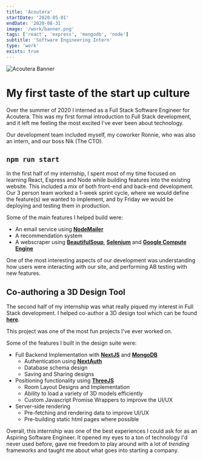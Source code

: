 ```yaml
---
title: 'Acoutera'
startDate: '2020-05-01'
endDate: '2020-08-31'
image: '/work/banner.png'
tags: ['react', 'express', 'mongodb', 'node']
subtitle: 'Software Engineering Intern'
type: 'work'
exists: true
---
```


![Acoutera Banner](/work/acoutera.png)

# My first taste of the start up culture
Over the summer of 2020 I interned as a Full Stack Software Engineer for Acoutera. This was my first formal introduction to Full Stack development, and it left me feeling the most excited I've ever been about technology. 

Our development team included myself, my coworker Ronnie, who was also an intern, and our boss Nik (The CTO).  

<!-- ![GitHub Logo](/work/banner.png) -->

## `npm run start`
In the first half of my internship, I spent most of my time focused on learning React, Express and Node while building features into the existing website. This included a mix of both front-end and back-end development. Our 3 person team worked a 1-week sprint cycle, 
where we would define the feature(s) we wanted to implement, and by Friday we would be deploying and testing them in production. 

Some of the main features I helped build were: 
- An email service using [**NodeMailer**](https://nodemailer.com/about/)
- A recommendation system
- A webscraper using [**BeautifulSoup**](https://www.crummy.com/software/BeautifulSoup/), [**Selenium**](https://www.selenium.dev/) and [**Google Compute Engine**](https://cloud.google.com/compute)

One of the most interesting aspects of our development was understanding how users were interacting with our site, and performing AB testing with new features. 


## Co-authoring a 3D Design Tool
The second half of my internship was what really piqued my interest in Full Stack development. I helped co-author a 3D design tool which can be found [**here**](https://design.acoutera.com). 

This project was one of the most fun projects I've ever worked on. 

Some of the features I built in the design suite were: 
- Full Backend Implementation with [**NextJS**](https://nextjs.org/) and [**MongoDB**](https://www.mongodb.com/)
    - Authentication using [**NextAuth**](https://next-auth.js.org/)
    - Database schema design
    - Saving and Sharing designs
- Positioning functionality using [**ThreeJS**](https://threejs.org)
    - Room Layout Designs and Implementation
    - Ability to load a variety of 3D models efficiently
    - Custom Javascript Promise Wrappers to improve the UI/UX
- Server-side rendering
    - Pre-fetching and rendering data to improve UI/UX
    - Pre-building static html pages where possible


Overall, this internship was one of the best experiences I could ask for as an Aspiring Software Engineer. It opened my eyes to a ton of technology I'd never used before, gave me freedom to play around with a lot of <i>trending</i> frameworks and taught me about what goes into starting a company.  
